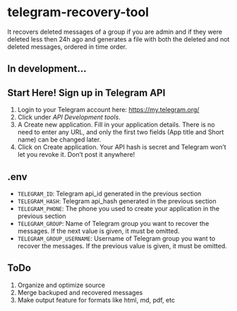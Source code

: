 # telegram-recovery-tool
It recovers deleted messages of a group if you are admin and if they were deleted less then 24h ago and generates a file with both the deleted and not deleted messages, ordered in time order.

## In development...

## Start Here! Sign up in Telegram API

1. Login to your Telegram account here: https://my.telegram.org/
2. Click under *API Development tools*.
3. A Create new application. Fill in your application details. There is no need to enter any URL, and only the first two fields (App title and Short name) can be changed later.
4. Click on Create application. Your API hash is secret and Telegram won’t let you revoke it. Don’t post it anywhere!

## .env

- `TELEGRAM_ID`: Telegram api_id generated in the previous section 
- `TELEGRAM_HASH`: Telegram api_hash generated in the previous section
- `TELEGRAM_PHONE`: The phone you used to create your application in the previous section
- `TELEGRAM_GROUP`: Name of Telegram group you want to recover the messages. If the next value is given, it must be omitted.
- `TELEGRAM_GROUP_USERNAME`: Username of Telegram group you want to recover the messages. If the previous value is given, it must be omitted.

## ToDo

1. Organize and optimize source
2. Merge backuped and recovered messages
3. Make output feature for formats like html, md, pdf, etc